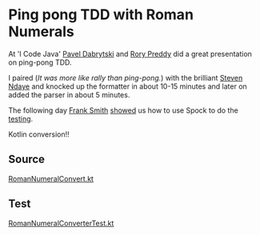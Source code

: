 # Ping pong TDD with Roman Numerals

At 'I Code Java' [Pavel Dabrytski](https://twitter.com/paveldabrytski) and [Rory Preddy](https://twitter.com/rorypreddy) did a great presentation on ping-pong TDD.

I paired (_It was more like rally than ping-pong._) with the brilliant [Steven Ndaye](https://twitter.com/StevenNdaye) and knocked up 
the formatter in about 10-15 minutes and later on added the parser in about 5 minutes.


The following day [Frank Smith](https://twitter.com/OryxGazella) [showed](http://frank.soy/posts/i-code-java-2016.html) us how to use Spock to do the [testing](https://github.com/OryxGazella/pingpongtdd/blob/master/test/RomanConverterSpec.groovy).

Kotlin conversion!!

## Source

[RomanNumeralConvert.kt](src/main/kotlin/RomanNumeralConvert.kt)

## Test

[RomanNumeralConverterTest.kt](src/test/kotlin/RomanNumeralConverterTest.kt)